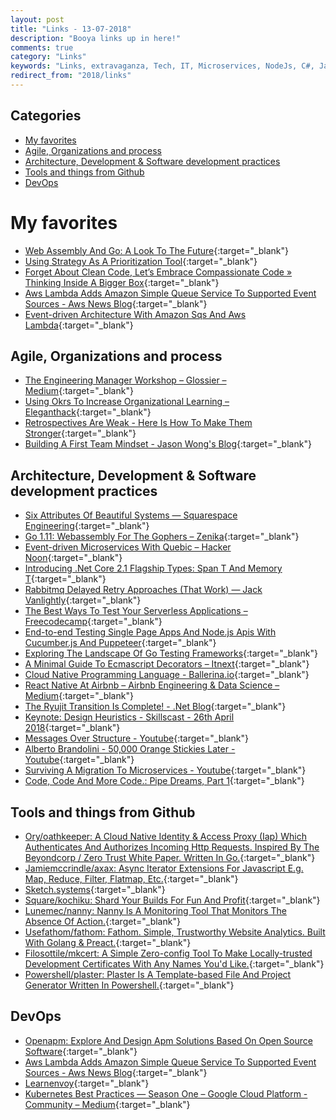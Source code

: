 ```yaml
---
layout: post
title: "Links - 13-07-2018"
description: "Booya links up in here!"
comments: true
category: "Links"
keywords: "Links, extravaganza, Tech, IT, Microservices, NodeJs, C#, Javascript, Solution architecture"
redirect_from: "2018/links"
---
```


## Categories ##

* [My favorites](#favorites)
* [Agile, Organizations and process](#agile)
* [Architecture, Development & Software development practices](#development)
* [Tools and things from Github](#tools)
* [DevOps](#devops)

# My favorites<a name="favorites"></a> #

* [Web Assembly And Go: A Look To The Future](https://brianketelsen.com/web-assembly-and-go-a-look-to-the-future/){:target="_blank"}
* [Using Strategy As A Prioritization Tool](https://blog.carbonfive.com/2018/06/18/using-strategy-as-a-prioritization-tool/){:target="_blank"}
* [Forget About Clean Code, Let’s Embrace Compassionate Code » Thinking Inside A Bigger Box](http://johannesbrodwall.com/2018/06/24/forget-about-clean-code-lets-embrace-compassionate-code/){:target="_blank"}
* [Aws Lambda Adds Amazon Simple Queue Service To Supported Event Sources - Aws News Blog](https://aws.amazon.com/blogs/aws/aws-lambda-adds-amazon-simple-queue-service-to-supported-event-sources/){:target="_blank"}
* [Event-driven Architecture With Amazon Sqs And Aws Lambda](https://read.acloud.guru/event-driven-architecture-with-sqs-and-aws-lambda-cf2ebd529ae3){:target="_blank"}

## Agile, Organizations and process<a name="agile"></a> ##

* [The Engineering Manager Workshop – Glossier – Medium](https://medium.com/glossier/the-engineering-manager-workshop-82383f810549){:target="_blank"}
* [Using Okrs To Increase Organizational Learning – Eleganthack](http://eleganthack.com/using-okrs-to-increase-organizational-learning/){:target="_blank"}
* [Retrospectives Are Weak - Here Is How To Make Them Stronger](https://www.infoq.com/articles/retrospectives-weak-stronger){:target="_blank"}
* [Building A First Team Mindset - Jason Wong's Blog](http://www.attack-gecko.net/2018/06/25/building-a-first-team-mindset/){:target="_blank"}

## Architecture, Development & Software development practices <a name="development"></a> ##

* [Six Attributes Of Beautiful Systems — Squarespace Engineering](https://engineering.squarespace.com/blog/2018/six-attributes-of-beautiful-systems){:target="_blank"}
* [Go 1.11: Webassembly For The Gophers – Zenika](https://medium.zenika.com/go-1-11-webassembly-for-the-gophers-ae4bb8b1ee03){:target="_blank"}
* [Event-driven Microservices With Quebic – Hacker Noon](https://hackernoon.com/event-driven-microservices-with-quebic-f65f99a5b25a){:target="_blank"}
* [Introducing .Net Core 2.1 Flagship Types: Span T And Memory T](https://www.codemag.com/Article/1807051/Introducing-.NET-Core-2.1-Flagship-Types-Span-T-and-Memory-T){:target="_blank"}
* [Rabbitmq Delayed Retry Approaches (That Work) — Jack Vanlightly](https://jack-vanlightly.com/blog/2017/3/24/rabbitmq-delayed-retry-approaches-that-work){:target="_blank"}
* [The Best Ways To Test Your Serverless Applications – Freecodecamp](https://medium.freecodecamp.org/the-best-ways-to-test-your-serverless-applications-40b88d6ee31e){:target="_blank"}
* [End-to-end Testing Single Page Apps And Node.js Apis With Cucumber.js And Puppeteer](https://medium.com/@anephenix/end-to-end-testing-single-page-apps-and-node-js-apis-with-cucumber-js-and-puppeteer-ad5a519ace0){:target="_blank"}
* [Exploring The Landscape Of Go Testing Frameworks](https://bmuschko.com/blog/go-testing-frameworks/){:target="_blank"}
* [A Minimal Guide To Ecmascript Decorators – Itnext](https://itnext.io/a-minimal-guide-to-ecmascript-decorators-55b70338215e){:target="_blank"}
* [Cloud Native Programming Language - Ballerina.io](https://ballerina.io/){:target="_blank"}
* [React Native At Airbnb – Airbnb Engineering & Data Science – Medium](https://medium.com/airbnb-engineering/react-native-at-airbnb-f95aa460be1c){:target="_blank"}
* [The Ryujit Transition Is Complete! - .Net Blog](https://blogs.msdn.microsoft.com/dotnet/2018/06/19/the-ryujit-transition-is-complete/){:target="_blank"}
* [Keynote: Design Heuristics - Skillscast - 26th April 2018](https://skillsmatter.com/skillscasts/11685-we-are-delighted-to-have-mathias-verraes-at-ddd-exchange-2018#video){:target="_blank"}
* [Messages Over Structure - Youtube](https://www.youtube.com/watch?time_continue=2&v=2nDNMB_wXcE){:target="_blank"}
* [Alberto Brandolini - 50,000 Orange Stickies Later - Youtube](https://www.youtube.com/watch?v=1i6QYvYhlYQ){:target="_blank"}
* [Surviving A Migration To Microservices - Youtube](https://www.youtube.com/watch?v=SDkmPoKZW3Q){:target="_blank"}
* [Code, Code And More Code.: Pipe Dreams, Part 1](https://blog.marcgravell.com/2018/07/pipe-dreams-part-1.html?m=1){:target="_blank"}


## Tools and things from Github <a name="tools"></a> ##

* [Ory/oathkeeper: A Cloud Native Identity & Access Proxy (Iap) Which Authenticates And Authorizes Incoming Http Requests. Inspired By The Beyondcorp / Zero Trust White Paper. Written In Go.](https://github.com/ory/oathkeeper){:target="_blank"}
* [Jamiemccrindle/axax: Async Iterator Extensions For Javascript E.g. Map, Reduce, Filter, Flatmap, Etc.](https://github.com/jamiemccrindle/axax){:target="_blank"}
* [Sketch.systems](https://sketch.systems/){:target="_blank"}
* [Square/kochiku: Shard Your Builds For Fun And Profit](https://github.com/square/kochiku){:target="_blank"}
* [Lunemec/nanny: Nanny Is A Monitoring Tool That Monitors The Absence Of Action.](https://github.com/lunemec/nanny){:target="_blank"}
* [Usefathom/fathom: Fathom. Simple, Trustworthy Website Analytics. Built With Golang & Preact.](https://github.com/usefathom/fathom){:target="_blank"}
* [Filosottile/mkcert: A Simple Zero-config Tool To Make Locally-trusted Development Certificates With Any Names You'd Like.](https://github.com/FiloSottile/mkcert){:target="_blank"}
* [Powershell/plaster: Plaster Is A Template-based File And Project Generator Written In Powershell.](https://github.com/PowerShell/Plaster){:target="_blank"}

## DevOps<a name="devops"></a> ##

* [Openapm: Explore And Design Apm Solutions Based On Open Source Software](https://openapm.io/landscape){:target="_blank"}
* [Aws Lambda Adds Amazon Simple Queue Service To Supported Event Sources - Aws News Blog](https://aws.amazon.com/blogs/aws/aws-lambda-adds-amazon-simple-queue-service-to-supported-event-sources/){:target="_blank"}
* [Learnenvoy](https://www.learnenvoy.io/){:target="_blank"}
* [Kubernetes Best Practices — Season One – Google Cloud Platform - Community – Medium](https://medium.com/google-cloud/kubernetes-best-practices-season-one-11119aee1d10){:target="_blank"}

